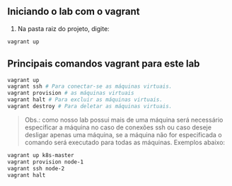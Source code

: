 ## Iniciando o lab com o vagrant

1. Na pasta raiz do projeto, digite:
``` bash
vagrant up
```

## Principais comandos vagrant para este lab


``` bash
vagrant up
vagrant ssh # Para conectar-se as máquinas virtuais.
vagrant provision # as máquinas virtuais 
vagrant halt # Para excluir as máquinas virtuais.
vagrant destroy # Para deletar as máquinas virtuais.
```

> Obs.: como nosso lab possui mais de uma máquina será necessário especificar a máquina no caso de conexões ssh ou caso deseje desligar apenas uma máquina, se a máquina não for especificada o comando será executado para todas as máquinas. Exemplos abaixo:

``` bash 
vagrant up k8s-master
vagrant provision node-1
vagrant ssh node-2
vagrant halt
```